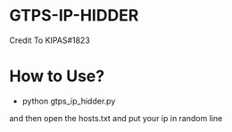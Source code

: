 # GTPS-IP-HIDDER
Credit To KIPAS#1823

# How to Use?
- python gtps_ip_hidder.py

and then open the hosts.txt and put your ip in random line
